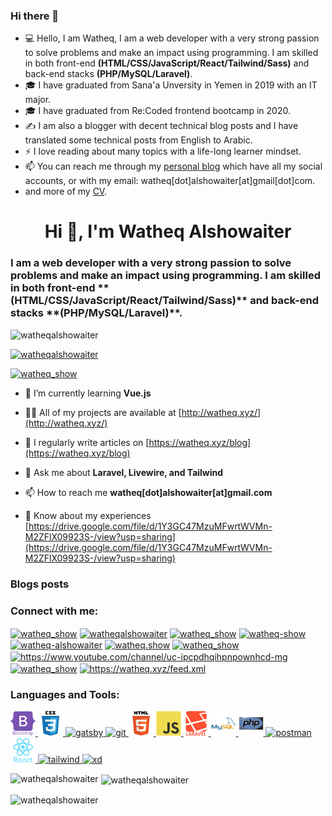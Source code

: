 ### Hi there 👋

- 💻 Hello, I am Watheq, I am a web developer with a very strong passion to solve problems and make an impact using programming. I am skilled in both front-end **(HTML/CSS/JavaScript/React/Tailwind/Sass)** and back-end stacks **(PHP/MySQL/Laravel)**. 
- 🎓 I have graduated from Sana'a Unversity in Yemen in 2019 with an IT major.
- 🎓 I have graduated from Re:Coded frontend bootcamp in 2020.
- ✍️ I am also a blogger with decent technical blog posts and I have translated some technical posts from English to Arabic.
- ⚡ I love reading about many topics with a life-long learner mindset.
- 📫 You can reach me through my [personal blog](http://watheq.xyz/) which have all my social accounts, or with my email: watheq[dot]alshowaiter[at]gmail[dot]com.
- and more of my [CV](https://drive.google.com/file/d/1Y3GC47MzuMFwrtWVMn-M2ZFlX09923S-/view?usp=sharing).
<!--
**WatheqAlshowaiter/WatheqAlshowaiter** is a ✨ _special_ ✨ repository because its `README.md` (this file) appears on your GitHub profile.

Here are some ideas to get you started:

- 🔭 I’m currently working on ...
- 🌱 I’m currently learning ...
- 👯 I’m looking to collaborate on ...
- 🤔 I’m looking for help with ...
- 💬 Ask me about ...
- 📫 How to reach me: ...
- 😄 Pronouns: ...
- ⚡ Fun fact: ...
-->


<h1 align="center">Hi 👋, I'm Watheq Alshowaiter</h1>
<h3 align="left">I am a web developer with a very strong passion to solve problems and make an impact using programming. I am skilled in both front-end **(HTML/CSS/JavaScript/React/Tailwind/Sass)** and back-end stacks **(PHP/MySQL/Laravel)**.</h3>

<p align="left"> <img src="https://komarev.com/ghpvc/?username=watheqalshowaiter&label=Profile%20views&color=0e75b6&style=flat" alt="watheqalshowaiter" /> </p>

<p align="left"> <a href="https://github.com/ryo-ma/github-profile-trophy"><img src="https://github-profile-trophy.vercel.app/?username=watheqalshowaiter" alt="watheqalshowaiter" /></a> </p>

<p align="left"> <a href="https://twitter.com/watheq_show" target="blank"><img src="https://img.shields.io/twitter/follow/watheq_show?logo=twitter&style=for-the-badge" alt="watheq_show" /></a> </p>

- 🌱 I’m currently learning **Vue.js**

- 👨‍💻 All of my projects are available at [http://watheq.xyz/](http://watheq.xyz/)

- 📝 I regularly write articles on [https://watheq.xyz/blog](https://watheq.xyz/blog)

- 💬 Ask me about **Laravel, Livewire, and Tailwind**

- 📫 How to reach me **watheq[dot]alshowaiter[at]gmail.com**

- 📄 Know about my experiences [https://drive.google.com/file/d/1Y3GC47MzuMFwrtWVMn-M2ZFlX09923S-/view?usp=sharing](https://drive.google.com/file/d/1Y3GC47MzuMFwrtWVMn-M2ZFlX09923S-/view?usp=sharing)

### Blogs posts
<!-- BLOG-POST-LIST:START -->
<!-- BLOG-POST-LIST:END -->

<h3 align="left">Connect with me:</h3>
<p align="left">
<a href="https://codepen.io/watheq_show" target="blank"><img align="center" src="https://raw.githubusercontent.com/rahuldkjain/github-profile-readme-generator/master/src/images/icons/Social/codepen.svg" alt="watheq_show" height="30" width="40" /></a>
<a href="https://dev.to/watheqalshowaiter" target="blank"><img align="center" src="https://raw.githubusercontent.com/rahuldkjain/github-profile-readme-generator/master/src/images/icons/Social/devto.svg" alt="watheqalshowaiter" height="30" width="40" /></a>
<a href="https://twitter.com/watheq_show" target="blank"><img align="center" src="https://raw.githubusercontent.com/rahuldkjain/github-profile-readme-generator/master/src/images/icons/Social/twitter.svg" alt="watheq_show" height="30" width="40" /></a>
<a href="https://linkedin.com/in/watheq-show" target="blank"><img align="center" src="https://raw.githubusercontent.com/rahuldkjain/github-profile-readme-generator/master/src/images/icons/Social/linked-in-alt.svg" alt="watheq-show" height="30" width="40" /></a>
<a href="https://stackoverflow.com/users/watheq-alshowaiter" target="blank"><img align="center" src="https://raw.githubusercontent.com/rahuldkjain/github-profile-readme-generator/master/src/images/icons/Social/stack-overflow.svg" alt="watheq-alshowaiter" height="30" width="40" /></a>
<a href="https://fb.com/watheq.show" target="blank"><img align="center" src="https://raw.githubusercontent.com/rahuldkjain/github-profile-readme-generator/master/src/images/icons/Social/facebook.svg" alt="watheq.show" height="30" width="40" /></a>
<a href="https://instagram.com/watheq_show" target="blank"><img align="center" src="https://raw.githubusercontent.com/rahuldkjain/github-profile-readme-generator/master/src/images/icons/Social/instagram.svg" alt="watheq_show" height="30" width="40" /></a>
<a href="https://www.youtube.com/c/https://www.youtube.com/channel/uc-ipcpdhqihpnpownhcd-mg" target="blank"><img align="center" src="https://raw.githubusercontent.com/rahuldkjain/github-profile-readme-generator/master/src/images/icons/Social/youtube.svg" alt="https://www.youtube.com/channel/uc-ipcpdhqihpnpownhcd-mg" height="30" width="40" /></a>
<a href="https://www.hackerrank.com/watheq_show" target="blank"><img align="center" src="https://raw.githubusercontent.com/rahuldkjain/github-profile-readme-generator/master/src/images/icons/Social/hackerrank.svg" alt="watheq_show" height="30" width="40" /></a>
<a href="/https://watheq.xyz/feed.xml" target="blank"><img align="center" src="https://raw.githubusercontent.com/rahuldkjain/github-profile-readme-generator/master/src/images/icons/Social/rss.svg" alt="https://watheq.xyz/feed.xml" height="30" width="40" /></a>
</p>

<h3 align="left">Languages and Tools:</h3>
<p align="left"> <a href="https://getbootstrap.com" target="_blank" rel="noreferrer"> <img src="https://raw.githubusercontent.com/devicons/devicon/master/icons/bootstrap/bootstrap-plain-wordmark.svg" alt="bootstrap" width="40" height="40"/> </a> <a href="https://www.w3schools.com/css/" target="_blank" rel="noreferrer"> <img src="https://raw.githubusercontent.com/devicons/devicon/master/icons/css3/css3-original-wordmark.svg" alt="css3" width="40" height="40"/> </a> <a href="https://www.gatsbyjs.com/" target="_blank" rel="noreferrer"> <img src="https://www.vectorlogo.zone/logos/gatsbyjs/gatsbyjs-icon.svg" alt="gatsby" width="40" height="40"/> </a> <a href="https://git-scm.com/" target="_blank" rel="noreferrer"> <img src="https://www.vectorlogo.zone/logos/git-scm/git-scm-icon.svg" alt="git" width="40" height="40"/> </a> <a href="https://www.w3.org/html/" target="_blank" rel="noreferrer"> <img src="https://raw.githubusercontent.com/devicons/devicon/master/icons/html5/html5-original-wordmark.svg" alt="html5" width="40" height="40"/> </a> <a href="https://developer.mozilla.org/en-US/docs/Web/JavaScript" target="_blank" rel="noreferrer"> <img src="https://raw.githubusercontent.com/devicons/devicon/master/icons/javascript/javascript-original.svg" alt="javascript" width="40" height="40"/> </a> <a href="https://laravel.com/" target="_blank" rel="noreferrer"> <img src="https://raw.githubusercontent.com/devicons/devicon/master/icons/laravel/laravel-plain-wordmark.svg" alt="laravel" width="40" height="40"/> </a> <a href="https://www.mysql.com/" target="_blank" rel="noreferrer"> <img src="https://raw.githubusercontent.com/devicons/devicon/master/icons/mysql/mysql-original-wordmark.svg" alt="mysql" width="40" height="40"/> </a> <a href="https://www.php.net" target="_blank" rel="noreferrer"> <img src="https://raw.githubusercontent.com/devicons/devicon/master/icons/php/php-original.svg" alt="php" width="40" height="40"/> </a> <a href="https://postman.com" target="_blank" rel="noreferrer"> <img src="https://www.vectorlogo.zone/logos/getpostman/getpostman-icon.svg" alt="postman" width="40" height="40"/> </a> <a href="https://reactjs.org/" target="_blank" rel="noreferrer"> <img src="https://raw.githubusercontent.com/devicons/devicon/master/icons/react/react-original-wordmark.svg" alt="react" width="40" height="40"/> </a> <a href="https://tailwindcss.com/" target="_blank" rel="noreferrer"> <img src="https://www.vectorlogo.zone/logos/tailwindcss/tailwindcss-icon.svg" alt="tailwind" width="40" height="40"/> </a> <a href="https://www.adobe.com/products/xd.html" target="_blank" rel="noreferrer"> <img src="https://cdn.worldvectorlogo.com/logos/adobe-xd.svg" alt="xd" width="40" height="40"/> </a> </p>

<p><img align="left" src="https://github-readme-stats.vercel.app/api/top-langs?username=watheqalshowaiter&show_icons=true&locale=en&layout=compact" alt="watheqalshowaiter" /></p>

<p>&nbsp;<img align="center" src="https://github-readme-stats.vercel.app/api?username=watheqalshowaiter&show_icons=true&locale=en" alt="watheqalshowaiter" /></p>

<p><img align="center" src="https://github-readme-streak-stats.herokuapp.com/?user=watheqalshowaiter&" alt="watheqalshowaiter" /></p>
